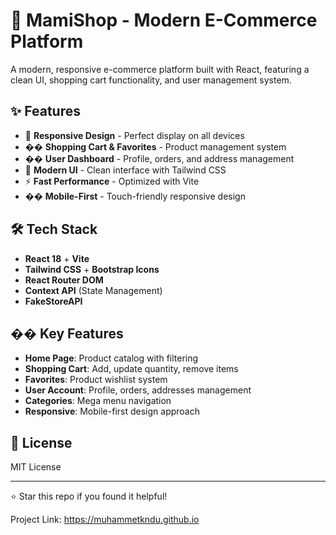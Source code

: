 # 🛒 MamiShop - Modern E-Commerce Platform

A modern, responsive e-commerce platform built with React, featuring a clean UI, shopping cart functionality, and user management system.

## ✨ Features

- 🎯 **Responsive Design** - Perfect display on all devices
- ��️ **Shopping Cart & Favorites** - Product management system
- �� **User Dashboard** - Profile, orders, and address management
- 🎨 **Modern UI** - Clean interface with Tailwind CSS
- ⚡ **Fast Performance** - Optimized with Vite
- �� **Mobile-First** - Touch-friendly responsive design


## 🛠️ Tech Stack

- **React 18** + **Vite**
- **Tailwind CSS** + **Bootstrap Icons**
- **React Router DOM**
- **Context API** (State Management)
- **FakeStoreAPI**


## �� Key Features

- **Home Page**: Product catalog with filtering
- **Shopping Cart**: Add, update quantity, remove items
- **Favorites**: Product wishlist system
- **User Account**: Profile, orders, addresses management
- **Categories**: Mega menu navigation
- **Responsive**: Mobile-first design approach

## 📄 License

MIT License

---

⭐ Star this repo if you found it helpful!

Project Link: https://muhammetkndu.github.io
